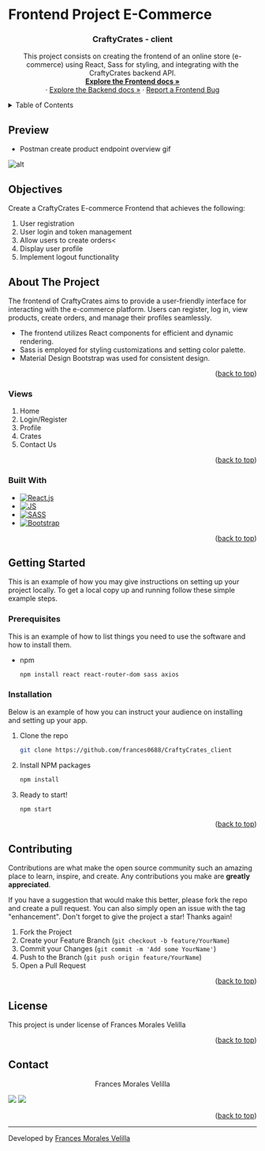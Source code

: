 # Frontend Project E-Commerce

 <h3 align="center">CraftyCrates - client</h3>

  <p align="center">
    This project consists on creating the frontend of an online store (e-commerce) using React, Sass for styling, and integrating with the CraftyCrates backend API.
    <br />
    <a href="https://github.com/frances0688/CraftyCrates_client"><strong>Explore the Frontend docs »</strong></a>
    <br />
    ·
    <a href="https://github.com/frances0688/CraftyCrates_backend_project">Explore the Backend docs »</a>
    ·
    <a href="https://github.com/frances0688/CraftyCrates_client/issues">Report a Frontend Bug</a>
    </p>
</div>

<!-- TABLE OF CONTENTS -->
<details>
  <summary>Table of Contents</summary>
  <ol>
        <li><a href="#preview">Preview</a></li>
        <li><a href="#objectives">Objectives</a></li>
    <li>
      <a href="#about-the-project">About The Project</a>
      <ul>
        <li><a href="#views">Views</a></li>
         <li><a href="#built-with">Built With</a></li>
      </ul>   
    </li>
    <li>
      <a href="#getting-started">Getting Started</a>
      <ul>
        <li><a href="#prerequisites">Prerequisites</a></li>
        <li><a href="#installation">Installation</a></li>
      </ul>
    </li>
    <li><a href="#contributing">Contributing</a></li>
    <li><a href="#license">License</a></li>
    <li><a href="#contact">Contact</a></li>
  </ol>
</details>

<!-- PREVIEW -->

## Preview

- Postman create product endpoint overview gif

<img style="display: block; 
           margin-left: auto;
           margin-right: auto;" 
      src='./assets/Postman_CreateProduct.gif'
      alt="alt"/>

<!-- ABOUT THE OBJECTIVES -->

## Objectives

Create a CraftyCrates E-commerce Frontend that achieves the following: 
<objectives>
  <ol>
    <li>User registration</li>
    <li>User login and token management</li>
    <li>Allow users to create orders<</li>
    <li>Display user profile</li>
    <li>Implement logout functionality</li>
</ol>
</objectives>


<!-- ABOUT THE PROJECT -->
## About The Project

The frontend of CraftyCrates aims to provide a user-friendly interface for interacting with the e-commerce platform. Users can register, log in, view products, create orders, and manage their profiles seamlessly.

- The frontend utilizes React components for efficient and dynamic rendering.
- Sass is employed for styling customizations and setting color palette. 
- Material Design Bootstrap was used for consistent design.


<p align="right">(<a href="#frontend-project-e-commerce">back to top</a>)</p>

### Views

<views>
 
  <ol>
    <li>Home</li>
    <li>Login/Register</li>
    <li>Profile</li>
    <li>Crates</li>
    <li>Contact Us</li>
  </ol>
</views>


<p align="right">(<a href="#frontend-project-e-commerce">back to top</a>)</p>


### Built With

- [![React.js][React.js]][React-url]
- [![JS][JS]][JS-url]
- [![SASS][SASS]][SASS-url]
- [![Bootstrap][Bootstrap]][Bootstrap-url]


<p align="right">(<a href="#frontend-project-e-commerce">back to top</a>)</p>

<!-- GETTING STARTED -->

## Getting Started

This is an example of how you may give instructions on setting up your project locally.
To get a local copy up and running follow these simple example steps.

### Prerequisites

This is an example of how to list things you need to use the software and how to install them.
* npm
  ```sh
  npm install react react-router-dom sass axios
  ```

### Installation

Below is an example of how you can instruct your audience on installing and setting up your app.

1. Clone the repo
   ```sh
   git clone https://github.com/frances0688/CraftyCrates_client
   ```
2. Install NPM packages
   ```sh
   npm install
   ```
3. Ready to start!
    ```sh
    npm start
    ```

<p align="right">(<a href="#backend-project-e-commerce">back to top</a>)</p>


<!-- CONTRIBUTING -->

## Contributing

Contributions are what make the open source community such an amazing place to learn, inspire, and create. Any contributions you make are **greatly appreciated**.

If you have a suggestion that would make this better, please fork the repo and create a pull request. You can also simply open an issue with the tag "enhancement".
Don't forget to give the project a star! Thanks again!

1. Fork the Project
2. Create your Feature Branch (`git checkout -b feature/YourName`)
3. Commit your Changes (`git commit -m 'Add some YourName'`)
4. Push to the Branch (`git push origin feature/YourName`)
5. Open a Pull Request

<p align="right">(<a href="#backend-project-e-commerce">back to top</a>)</p>

<!-- LICENSE -->

## License

This project is under license of Frances Morales Velilla

<p align="right">(<a href="#backend-project-e-commerce">back to top</a>)</p>

<!-- CONTACT -->

## Contact

  <p align="center">
Frances Morales Velilla

<a href = "mailto:frances0688@gmail.com"><img src="https://img.shields.io/badge/-Gmail-%23333?style=for-the-badge&logo=gmail&logoColor=white" target="_blank"></a>
<a href="https://www.linkedin.com/in/frances-morales/" target="_blank"><img src="https://img.shields.io/badge/-LinkedIn-%230077B5?style=for-the-badge&logo=linkedin&logoColor=white" target="_blank"></a>

</p>

<p align="right">(<a href="#backend-project-e-commerce">back to top</a>)</p>

---

Developed by [Frances Morales Velilla](https://github.com/frances0688)

<!-- MARKDOWN LINKS & IMAGES -->
<!-- https://www.markdownguide.org/basic-syntax/#reference-style-links -->

[linkedin-shield]: https://img.shields.io/badge/-LinkedIn-black.svg?style=for-the-badge&logo=linkedin&colorB=555
[linkedin-url]: https://linkedin.com/in/frances-morales
[HTML5]: https://img.shields.io/badge/html5-%23E34F26.svg?style=for-the-badge&logo=html5&logoColor=white
[HTML5-url]: https://developer.mozilla.org/en-US/docs/Glossary/HTML5
[CSS3]: https://img.shields.io/badge/css3-%231572B6.svg?style=for-the-badge&logo=css3&logoColor=white
[CSS3-url]: https://developer.mozilla.org/en-US/docs/Web/CSS
[JS]: https://img.shields.io/badge/javascript-%23323330.svg?style=for-the-badge&logo=javascript&logoColor=%23F7DF1E
[JS-url]: https://developer.mozilla.org/en-US/docs/Web/JavaScript
[Bootstrap]: https://img.shields.io/badge/bootstrap-%238511FA.svg?style=for-the-badge&logo=bootstrap&logoColor=white
[Bootstrap-url]: https://getbootstrap.com/
[MySQL]: https://img.shields.io/badge/mysql-%2300f.svg?style=for-the-badge&logo=mysql&logoColor=white
[MySQL-url]: https://www.mysql.com/
[Sequelize]: https://img.shields.io/badge/Sequelize-52B0E7?style=for-the-badge&logo=Sequelize&logoColor=white
[Sequelize-url]: https://sequelize.org/
[Next.js]: https://img.shields.io/badge/next.js-000000?style=for-the-badge&logo=nextdotjs&logoColor=white
[Next-url]: https://nextjs.org/
[React.js]: https://img.shields.io/badge/React-20232A?style=for-the-badge&logo=react&logoColor=61DAFB
[React-url]: https://reactjs.org/
[Vue.js]: https://img.shields.io/badge/Vue.js-35495E?style=for-the-badge&logo=vuedotjs&logoColor=4FC08D
[Vue-url]: https://vuejs.org/
[Angular.io]: https://img.shields.io/badge/Angular-DD0031?style=for-the-badge&logo=angular&logoColor=white
[Angular-url]: https://angular.io/
[JWT]: https://img.shields.io/badge/JWT-black?style=for-the-badge&logo=JSON%20web%20tokens
[JWT-url]: https://jwt.io/
[Vercel]: https://img.shields.io/badge/vercel-%23000000.svg?style=for-the-badge&logo=vercel&logoColor=white
[Vercel-url]: https://vercel.com/
[MongoDB]: https://img.shields.io/badge/MongoDB-%234ea94b.svg?style=for-the-badge&logo=mongodb&logoColor=white
[MongoDB-url]: https://www.mongodb.com/es
[Express.js]: https://img.shields.io/badge/express.js-%23404d59.svg?style=for-the-badge&logo=express&logoColor=%2361DAFB
[Express.js-url]: https://expressjs.com/
[Node.JS]: https://img.shields.io/badge/node.js-6DA55F?style=for-the-badge&logo=node.js&logoColor=white
[Node.JS-url]: https://nodejs.org/en/
[SASS]: https://img.shields.io/badge/SASS-pink?style=for-the-badge&logo=SASS&logoColor=white
[SASS-url]: https://sass-lang.com/
[React]: https://img.shields.io/badge/React-219ebc?style=for-the-badge&logo=React&typoColor=fedcba&logoColor=white
[React-url]: https://es.reactjs.org/
[Postman]: https://img.shields.io/badge/Postman-FF6C37?style=for-the-badge&logo=postman&logoColor=white
[Postman-url]: https://www.postman.com/
